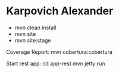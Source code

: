 # Karpovich Alexander
- mvn clean install
- mvn site
- mvn site:stage

Coverage Report: mvn cobertura:cobertura

Start rest app:
   cd app-rest
   mvn jetty:run
